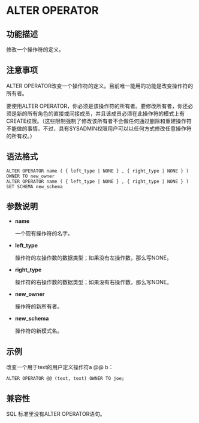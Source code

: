 # ALTER OPERATOR<a name="ZH-CN_TOPIC_0000001127812609"></a>

## 功能描述<a name="section113331284191"></a>

修改一个操作符的定义。

## 注意事项<a name="section1685724811811"></a>

ALTER OPERATOR改变一个操作符的定义。目前唯一能用的功能是改变操作符的所有者。

要使用ALTER OPERATOR，你必须是该操作符的所有者。要修改所有者，你还必须是新的所有角色的直接或间接成员，并且该成员必须在此操作符的模式上有CREATE权限。（这些限制强制了修改该所有者不会做任何通过删除和重建操作符不能做的事情。不过，具有SYSADMIN权限用户可以以任何方式修改任意操作符的所有权。）

## 语法格式<a name="section122664751912"></a>

```
ALTER OPERATOR name ( { left_type | NONE } , { right_type | NONE } ) OWNER TO new_owner
ALTER OPERATOR name ( { left_type | NONE } , { right_type | NONE } ) SET SCHEMA new_schema
```

## 参数说明<a name="section48568352146"></a>

-   **name**

    一个现有操作符的名字。

-   **left\_type**

    操作符的左操作数的数据类型；如果没有左操作数，那么写NONE。

-   **right\_type**

    操作符的右操作数的数据类型；如果没有右操作数，那么写NONE。

-   **new\_owner**

    操作符的新所有者。

-   **new\_schema**

    操作符的新模式名。


## 示例<a name="section95851353171318"></a>

改变一个用于text的用户定义操作符a @@ b：

```
ALTER OPERATOR @@ (text, text) OWNER TO joe;
```

## 兼容性<a name="section135891317111410"></a>

SQL 标准里没有ALTER OPERATOR语句。
